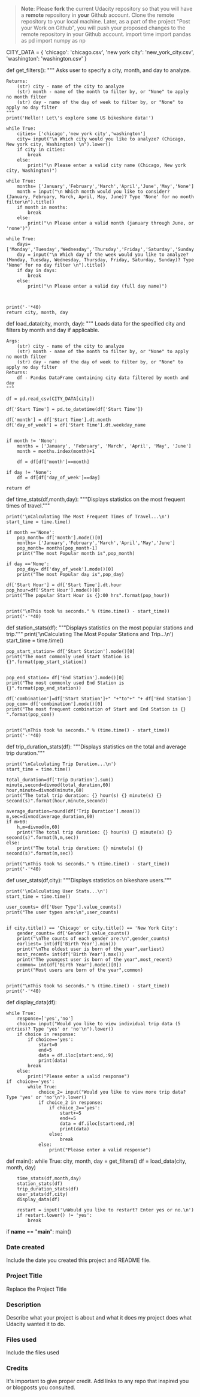 >**Note**: Please **fork** the current Udacity repository so that you will have a **remote** repository in **your** Github account. Clone the remote repository to your local machine. Later, as a part of the project "Post your Work on Github", you will push your proposed changes to the remote repository in your Github account.
import time
import pandas as pd
import numpy as np

CITY_DATA = { 'chicago': 'chicago.csv',
              'new york city': 'new_york_city.csv',
              'washington': 'washington.csv' }

def get_filters():
    """
    Asks user to specify a city, month, and day to analyze.

    Returns:
        (str) city - name of the city to analyze
        (str) month - name of the month to filter by, or "None" to apply no month filter
        (str) day - name of the day of week to filter by, or "None" to apply no day filter
    """
    print('Hello!! Let\'s explore some US bikeshare data!')
   
    while True:
        cities= ['chicago','new york city','washington']
        city= input("\n Which city would you like to analyze? (Chicago, New york city, Washington) \n").lower()
        if city in cities:
            break
        else:
            print("\n Please enter a valid city name (Chicago, New york city, Washington)")    
   
    while True:
        months= ['January','February','March','April','June','May','None']
        month = input("\n Which month would you like to consider? (January, February, March, April, May, June)? Type 'None' for no month filter\n").title()
        if month in months:
            break
        else:
            print("\n Please enter a valid month (january through June, or 'none')")    

    while True:
        days= ['Monday','Tuesday','Wednesday','Thursday','Friday','Saturday','Sunday','None']
        day = input("\n Which day of the week would you like to analyze? (Monday, Tuesday, Wednesday, Thursday, Friday, Saturday, Sunday)? Type 'None' for no day filter \n").title()         
        if day in days:
            break
        else:
            print("\n Please enter a valid day (full day name)")    
    


    print('-'*40)
    return city, month, day


def load_data(city, month, day):
    """
    Loads data for the specified city and filters by month and day if applicable.

    Args:
        (str) city - name of the city to analyze
        (str) month - name of the month to filter by, or "None" to apply no month filter
        (str) day - name of the day of week to filter by, or "None" to apply no day filter
    Returns:
        df - Pandas DataFrame containing city data filtered by month and day
    """

    df = pd.read_csv(CITY_DATA[city])
    
    df['Start Time'] = pd.to_datetime(df['Start Time'])

    df['month'] = df['Start Time'].dt.month
    df['day_of_week'] = df['Start Time'].dt.weekday_name


    if month != 'None':
        months = ['January', 'February', 'March', 'April', 'May', 'June']
        month = months.index(month)+1

        df = df[df['month']==month] 

    if day != 'None':
        df = df[df['day_of_week']==day]

    return df


def time_stats(df,month,day):
    """Displays statistics on the most frequent times of travel."""

    print('\nCalculating The Most Frequent Times of Travel...\n')
    start_time = time.time()

    if month =='None':
        pop_month= df['month'].mode()[0]
        months= ['January','February','March','April','May','June']
        pop_month= months[pop_month-1]
        print("The most Popular month is",pop_month)

    if day =='None':
        pop_day= df['day_of_week'].mode()[0]
        print("The most Popular day is",pop_day)

    df['Start Hour'] = df['Start Time'].dt.hour
    pop_hour=df['Start Hour'].mode()[0]
    print("The popular Start Hour is {}:00 hrs".format(pop_hour))


    print("\nThis took %s seconds." % (time.time() - start_time))
    print('-'*40)


def station_stats(df):
    """Displays statistics on the most popular stations and trip."""
    print('\nCalculating The Most Popular Stations and Trip...\n')
    start_time = time.time()

    pop_start_station= df['Start Station'].mode()[0]
    print("The most commonly used Start Station is {}".format(pop_start_station))


    pop_end_station= df['End Station'].mode()[0]
    print("The most commonly used End Station is {}".format(pop_end_station))

    df['combination']=df['Start Station']+" "+"to"+" "+ df['End Station']
    pop_com= df['combination'].mode()[0]
    print("The most frequent combination of Start and End Station is {} ".format(pop_com))


    print("\nThis took %s seconds." % (time.time() - start_time))
    print('-'*40)


def trip_duration_stats(df):
    """Displays statistics on the total and average trip duration."""

    print('\nCalculating Trip Duration...\n')
    start_time = time.time()

    total_duration=df['Trip Duration'].sum()
    minute,second=divmod(total_duration,60)
    hour,minute=divmod(minute,60)
    print("The total trip duration: {} hour(s) {} minute(s) {} second(s)".format(hour,minute,second))
    
    average_duration=round(df['Trip Duration'].mean())
    m,sec=divmod(average_duration,60)
    if m>60:
        h,m=divmod(m,60)
        print("The total trip duration: {} hour(s) {} minute(s) {} second(s)".format(h,m,sec))
    else:
        print("The total trip duration: {} minute(s) {} second(s)".format(m,sec))

    print("\nThis took %s seconds." % (time.time() - start_time))
    print('-'*40)


def user_stats(df,city):
    """Displays statistics on bikeshare users."""

    print('\nCalculating User Stats...\n')
    start_time = time.time()

    user_counts= df['User Type'].value_counts()
    print("The user types are:\n",user_counts)


    if city.title() == 'Chicago' or city.title() == 'New York City':
        gender_counts= df['Gender'].value_counts()
        print("\nThe counts of each gender are:\n",gender_counts)
        earliest= int(df['Birth Year'].min())
        print("\nThe oldest user is born of the year",earliest)
        most_recent= int(df['Birth Year'].max())
        print("The youngest user is born of the year",most_recent)
        common= int(df['Birth Year'].mode()[0])
        print("Most users are born of the year",common)


    print("\nThis took %s seconds." % (time.time() - start_time))
    print('-'*40)

def display_data(df):

    while True:
        response=['yes','no']
        choice= input("Would you like to view individual trip data (5 entries)? Type 'yes' or 'no'\n").lower()
        if choice in response:
            if choice=='yes':
                start=0
                end=5
                data = df.iloc[start:end,:9]
                print(data)
            break     
        else:
            print("Please enter a valid response")
    if  choice=='yes':       
            while True:
                choice_2= input("Would you like to view more trip data? Type 'yes' or 'no'\n").lower()
                if choice_2 in response:
                    if choice_2=='yes':
                        start+=5
                        end+=5
                        data = df.iloc[start:end,:9]
                        print(data)
                    else:    
                        break  
                else:
                    print("Please enter a valid response")              


def main():
    while True:
        city, month, day = get_filters()
        df = load_data(city, month, day)
        
        time_stats(df,month,day)
        station_stats(df)
        trip_duration_stats(df)
        user_stats(df,city)
        display_data(df)

        restart = input('\nWould you like to restart? Enter yes or no.\n')
        if restart.lower() != 'yes':
            break


if __name__ == "__main__":
	main()

### Date created
Include the date you created this project and README file.

### Project Title
Replace the Project Title

### Description
Describe what your project is about and what it does
my project does what Udacity wanted it to do.
### Files used
Include the files used

### Credits
It's important to give proper credit. Add links to any repo that inspired you or blogposts you consulted.

